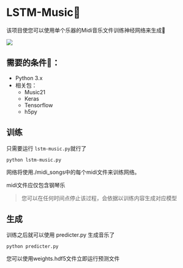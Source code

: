 # LSTM-Music🎵

该项目使您可以使用单个乐器的Midi音乐文件训练神经网络来生成🎹

![](https://picreso.oss-cn-beijing.aliyuncs.com/v2-005cc0232839bc566b01d2c8a5f223ca_720w.jpg)

## 需要的条件👀：

* Python 3.x
* 相关包：
	* Music21
	* Keras
	* Tensorflow
	* h5py

## 训练

只需要运行 `lstm-music.py`就行了

```
python lstm-music.py
```

网络将使用./midi_songs中的每个midi文件来训练网络。

 midi文件应仅包含钢琴乐

> 您可以在任何时间点停止该过程，会依据以训练内容生成对应模型

## 生成

训练之后就可以使用 predicter.py 生成音乐了

```
python predicter.py
```

您可以使用weights.hdf5文件立即运行预测文件

